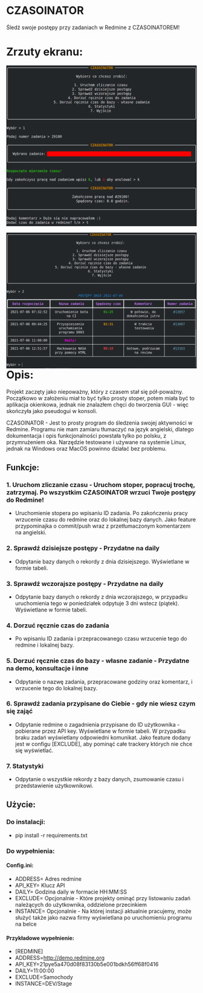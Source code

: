 # CZASOINATOR

Śledź swoje postępy przy zadaniach w Redmine z CZASOINATOREM!

# Zrzuty ekranu:
<img align="left" title="W sumie całkiem fajne to wyszło" src="https://raw.githubusercontent.com/EXCV31/CZASOINATOR/main/screenshot.png" />
⠀
⠀
<img align="left" title="W sumie całkiem fajne to wyszło" src="https://raw.githubusercontent.com/EXCV31/CZASOINATOR/main/screenshot2.png" />

# Opis:
Projekt zaczęty jako niepoważny, który z czasem stał się pół-poważny. Początkowo w założeniu miał to być tylko prosty stoper, 
potem miała być to aplikacja okienkowa, jednak nie znalazłem chęci do tworzenia GUI - więc skończyła jako pseudogui w konsoli.

CZASOINATOR - Jest to prosty program do śledzenia swojej aktywności w Redmine. Programu nie mam zamiaru tłumaczyć na język angielski, 
dlatego dokumentacja i opis funkcjonalności powstała tylko po polsku, z przymrużeniem oka. Narzędzie testowane i używane na systemie Linux, jednak na Windows oraz MacOS powinno działać bez problemu.

## Funkcje:

### 1. Uruchom zliczanie czasu - Uruchom stoper, popracuj trochę, zatrzymaj. Po wszystkim CZASOINATOR wrzuci Twoje postępy do Redmine!

* Uruchomienie stopera po wpisaniu ID zadania. Po zakończeniu pracy wrzucenie czasu do redmine oraz do lokalnej bazy danych. Jako feature przypominajka o commit/push wraz z przetłumaczonym komentarzem na angielski.

### 2. Sprawdź dzisiejsze postępy - Przydatne na daily

* Odpytanie bazy danych o rekordy z dnia dzisiejszego. Wyświetlane w formie tabeli.

### 3. Sprawdź wczorajsze postępy - Przydatne na daily

* Odpytanie bazy danych o rekordy z dnia wczorajszego, w przypadku uruchomienia tego w poniedziałek odpytuje 3 dni wstecz (piątek). Wyświetlane w formie tabeli.

### 4. Dorzuć ręcznie czas do zadania 

* Po wpisaniu ID zadania i przepracowanego czasu wrzucenie tego do redmine i lokalnej bazy.

### 5. Dorzuć ręcznie czas do bazy - własne zadanie - Przydatne na demo, konsultacje i inne

* Odpytanie o nazwę zadania, przepracowane godziny oraz komentarz, i wrzucenie tego do lokalnej bazy.

### 6. Sprawdź zadania przypisane do Ciebie - gdy nie wiesz czym się zająć

* Odpytanie redmine o zagadnienia przypisane do ID użytkownika - pobierane przez API key. Wyświetlane w formie tabeli. W przypadku braku zadań wyświetlany odpowiedni komunikat. Jako feature dodany jest w configu \[EXCLUDE\], aby pominąć całe trackery których nie chce się wyświetlać.

### 7. Statystyki

* Odpytanie o wszystkie rekordy z bazy danych, zsumowanie czasu i przedstawienie użytkownikowi.


## Użycie:

### Do instalacji:
* pip install -r requirements.txt

### Do wypełnienia:

#### Config.ini:
* ADDRESS= Adres redmine
* API_KEY= Klucz API
* DAILY= Godzina daily w formacie HH:MM:SS
* EXCLUDE= Opcjonalnie - Które projekty ominąć przy listowaniu zadań należących do użytkownika, oddzielone przecinkiem
* INSTANCE= Opcjonalnie - Na której instacji aktualnie pracujemy, może służyć także jako nazwa firmy wyświetlana po uruchomieniu programu na belce

#### Przykładowe wypełnienie:
* [REDMINE]
* ADDRESS=http://demo.redmine.org
* API_KEY=21pye5a470d08f83130b5e001bdkh56ff68f0416
* DAILY=11:00:00
* EXCLUDE=Samochody
* INSTANCE=DEV/Stage
